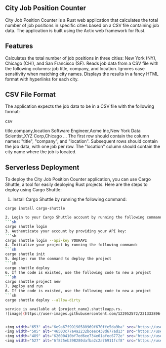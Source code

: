 ## City Job Position Counter
City Job Position Counter is a Rust web application that calculates the total number of job positions in specific cities based on a CSV file containing job data. The application is built using the Actix web framework for Rust.

## Features
Calculates the total number of job positions in three cities: New York (NY), Chicago (CHI), and San Francisco (SF).
Reads job data from a CSV file with the following columns: job title, company, and location.
Ignores case sensitivity when matching city names.
Displays the results in a fancy HTML format with hyperlinks for each city.

## CSV File Format
The application expects the job data to be in a CSV file with the following format:

csv

title,company,location
Software Engineer,Acme Inc,New York
Data Scientist,XYZ Corp,Chicago
...
The first row should contain the column names: "title", "company", and "location".
Subsequent rows should contain the job data, with one job per row.
The "location" column should contain the city name where the job is located.

## Serverless Deployment
To deploy the City Job Position Counter application, you can use Cargo Shuttle, a tool for easily deploying Rust projects. Here are the steps to deploy using Cargo Shuttle:

1. Install Cargo Shuttle by running the following command:
```sh
cargo install cargo-shuttle

2. Login to your Cargo Shuttle account by running the following command：
```sh
cargo shuttle login
3. Authenticate your account by providing your API key:
```sh
cargo shuttle login --api-key YOURAPI
4. Initialize your project by running the following command:
```sh
cargo shuttle init
5. deploy: run the command to deploy the project
```sh
cargo shuttle deploy
6. If the code is existed, use the following code to new a project
```sh
cargo shuttle project new
7. Deploy and run
6. If the code is existed, use the following code to new a project
```sh
cargo shuttle deploy --allow-dirty

service is available at {project_name}.shuttleapp.rs.
![image](https://user-images.githubusercontent.com/122952572/231333896-8b7ab6be-a5a3-447c-b0f7-d3a2da7cfb4a.png)


<img width="653" alt="6e9a67f99190580969f670ffe5da9ba" src="https://user-images.githubusercontent.com/122952572/231333940-7f3b0abc-6556-4882-8e95-e725265b9aee.png">
<img width="505" alt="46503c77a4a2232bceec438d677ad13" src="https://user-images.githubusercontent.com/122952572/231333975-9c4c5e15-05ee-43e2-9c64-75bed6e38d60.png">
<img width="489" alt="62600410bf7ed6ee734e61afec6772e" src="https://user-images.githubusercontent.com/122952572/231333989-20bc00ff-3835-4e6f-ac34-3b94d1240384.png">
<img width="527" alt="6f825eb398280dafba2c2a76911fcf8" src="https://user-images.githubusercontent.com/122952572/231334006-f7573216-9be1-4394-bb0d-1ea6fcde3f34.png">


